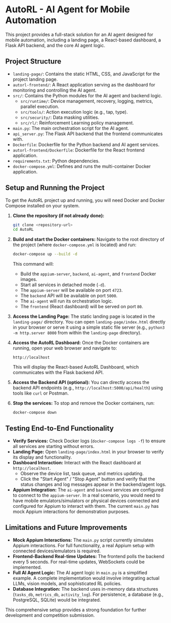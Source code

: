 
# AutoRL - AI Agent for Mobile Automation

This project provides a full-stack solution for an AI agent designed for mobile automation, including a landing page, a React-based dashboard, a Flask API backend, and the core AI agent logic.

## Project Structure

- `landing-page/`: Contains the static HTML, CSS, and JavaScript for the project landing page.
- `autorl-frontend/`: A React application serving as the dashboard for monitoring and controlling the AI agent.
- `src/`: Contains the Python modules for the AI agent and backend logic.
  - `src/runtime/`: Device management, recovery, logging, metrics, parallel execution.
  - `src/tools/`: Action execution logic (e.g., tap, type).
  - `src/security/`: Data masking utilities.
  - `src/rl/`: Reinforcement Learning policy management.
- `main.py`: The main orchestration script for the AI agent.
- `api_server.py`: The Flask API backend that the frontend communicates with.
- `Dockerfile`: Dockerfile for the Python backend and AI agent services.
- `autorl-frontend/Dockerfile`: Dockerfile for the React frontend application.
- `requirements.txt`: Python dependencies.
- `docker-compose.yml`: Defines and runs the multi-container Docker application.

## Setup and Running the Project

To get the AutoRL project up and running, you will need Docker and Docker Compose installed on your system.

1.  **Clone the repository (if not already done):**
    ```bash
    git clone <repository-url>
    cd AutoRL
    ```

2.  **Build and start the Docker containers:**
    Navigate to the root directory of the project (where `docker-compose.yml` is located) and run:
    ```bash
    docker-compose up --build -d
    ```
    This command will:
    - Build the `appium-server`, `backend`, `ai-agent`, and `frontend` Docker images.
    - Start all services in detached mode (`-d`).
    - The `appium-server` will be available on port `4723`.
    - The `backend` API will be available on port `5000`.
    - The `ai-agent` will run its orchestration logic.
    - The `frontend` (React dashboard) will be served on port `80`.

3.  **Access the Landing Page:**
    The static landing page is located in the `landing-page/` directory. You can open `landing-page/index.html` directly in your browser or serve it using a simple static file server (e.g., `python3 -m http.server 8000` from within the `landing-page` directory).

4.  **Access the AutoRL Dashboard:**
    Once the Docker containers are running, open your web browser and navigate to:
    ```
    http://localhost
    ```
    This will display the React-based AutoRL Dashboard, which communicates with the Flask backend API.

5.  **Access the Backend API (optional):**
    You can directly access the backend API endpoints (e.g., `http://localhost:5000/api/health`) using tools like `curl` or Postman.

6.  **Stop the services:**
    To stop and remove the Docker containers, run:
    ```bash
    docker-compose down
    ```

## Testing End-to-End Functionality

-   **Verify Services:** Check Docker logs (`docker-compose logs -f`) to ensure all services are starting without errors.
-   **Landing Page:** Open `landing-page/index.html` in your browser to verify its display and functionality.
-   **Dashboard Interaction:** Interact with the React dashboard at `http://localhost`.
    -   Observe the device list, task queue, and metrics updating.
    -   Click the "Start Agent" / "Stop Agent" button and verify that the status changes and log messages appear in the backend/agent logs.
-   **Appium Integration:** The `ai-agent` and `backend` services are configured to connect to the `appium-server`. In a real scenario, you would need to have mobile emulators/simulators or physical devices connected and configured for Appium to interact with them. The current `main.py` has mock Appium interactions for demonstration purposes.

## Limitations and Future Improvements

-   **Mock Appium Interactions:** The `main.py` script currently simulates Appium interactions. For full functionality, a real Appium setup with connected devices/emulators is required.
-   **Frontend-Backend Real-time Updates:** The frontend polls the backend every 5 seconds. For real-time updates, WebSockets could be implemented.
-   **Full AI Agent Logic:** The AI agent logic in `main.py` is a simplified example. A complete implementation would involve integrating actual LLMs, vision models, and sophisticated RL policies.
-   **Database Integration:** The backend uses in-memory data structures (`tasks_db`, `metrics_db`, `activity_log`). For persistence, a database (e.g., PostgreSQL, SQLite) would be integrated.

This comprehensive setup provides a strong foundation for further development and competition submission.
